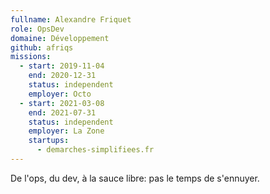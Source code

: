 ```yaml
---
fullname: Alexandre Friquet
role: OpsDev
domaine: Développement
github: afriqs
missions:
  - start: 2019-11-04
    end: 2020-12-31
    status: independent
    employer: Octo
  - start: 2021-03-08
    end: 2021-07-31
    status: independent
    employer: La Zone
    startups:
      - demarches-simplifiees.fr
---
```

De l'ops, du dev, à la sauce libre: pas le temps de s'ennuyer.
